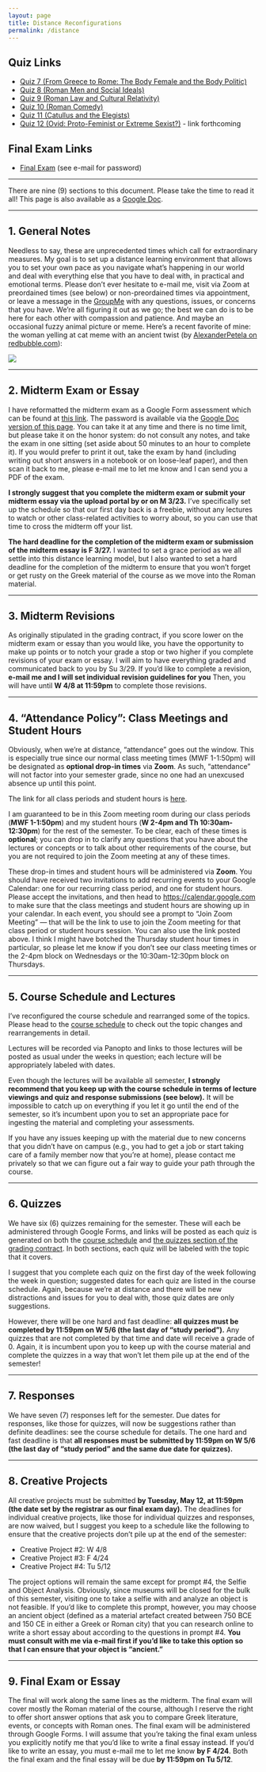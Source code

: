 ```yaml
---
layout: page
title: Distance Reconfigurations
permalink: /distance
---
```


## Quiz Links

- [Quiz 7 (From Greece to Rome: The Body Female and the Body Politic)](https://forms.gle/z6bHNtQsrCXomjuV9)
- [Quiz 8 (Roman Men and Social Ideals)](https://forms.gle/HLiG6cTD4oAu2uQU9)
- [Quiz 9 (Roman Law and Cultural Relativity)](https://forms.gle/vTFDXpDXcT5krr9E7)
- [Quiz 10 (Roman Comedy)](https://forms.gle/UjpXwTcSnXqGQHxVA)
- [Quiz 11 (Catullus and the Elegists)](https://forms.gle/iCBqbAf3RDoQSZwu7)
- [Quiz 12 (Ovid: Proto-Feminist or Extreme Sexist?)](https://forms.gle/vqQG8eQJRnFYBsxf7) - link forthcoming

## Final Exam Links

- [Final Exam](https://forms.gle/9kmN9L3D1AHFUxkw5) (see e-mail for password)

***

There are nine (9) sections to this document. Please take the time to read it all! This page is also available as a [Google Doc](https://docs.google.com/document/d/1hRYNiHPU-tdRBQAL-bkSwORml3E6MXhctqti1wxuCX0/edit?usp=sharing).

***

## 1. General Notes

Needless to say, these are unprecedented times which call for extraordinary measures. My goal is to set up a distance learning environment that allows you to set your own pace as you navigate what’s happening in our world and deal with everything else that you have to deal with, in practical and emotional terms. Please don’t ever hesitate to e-mail me, visit via Zoom at preordained times (see below) or non-preordained times via appointment, or leave a message in the [GroupMe](https://groupme.com/join_group/58689348/viyFCyPR) with any questions, issues, or concerns that you have. We’re all figuring it out as we go; the best we can do is to be here for each other with compassion and patience. And maybe an occasional fuzzy animal picture or meme. Here’s a recent favorite of mine: the woman yelling at cat meme with an ancient twist (by [AlexanderPetela on redbubble.com](https://www.redbubble.com/people/alexanderpetela/works/45492270-ancient-greek-vase-cat-meme)):

![](https://scontent-iad3-1.xx.fbcdn.net/v/t1.0-0/p480x480/87397088_2352776951489457_2012672638987534336_o.jpg?_nc_cat=108&_nc_sid=dd9801&_nc_ohc=Y7bmj6XsB5kAX_CjPKU&_nc_ht=scontent-iad3-1.xx&_nc_tp=6&oh=c832c2eab033bde38a033bca3db85a7b&oe=5E95BC54)

***

## 2. Midterm Exam or Essay

I have reformatted the midterm exam as a Google Form assessment which can be found at [this link](https://forms.gle/jQZbfdjhZaNDZKY96). The password is available via the [Google Doc version of this page](https://docs.google.com/document/d/1hRYNiHPU-tdRBQAL-bkSwORml3E6MXhctqti1wxuCX0/edit?usp=sharing). You can take it at any time and there is no time limit, but please take it on the honor system: do not consult any notes, and take the exam in one sitting (set aside about 50 minutes to an hour to complete it). If you would prefer to print it out, take the exam by hand (including writing out short answers in a notebook or on loose-leaf paper), and then scan it back to me, please e-mail me to let me know and I can send you a PDF of the exam.

**I strongly suggest that you complete the midterm exam or submit your midterm essay via the upload portal by or on M 3/23.** I’ve specifically set up the schedule so that our first day back is a freebie, without any lectures to watch or other class-related activities to worry about, so you can use that time to cross the midterm off your list.

**The hard deadline for the completion of the midterm exam or submission of the midterm essay is F 3/27.** I wanted to set a grace period as we all settle into this distance learning model, but I also wanted to set a hard deadline for the completion of the midterm to ensure that you won’t forget or get rusty on the Greek material of the course as we move into the Roman material.

***

## 3. Midterm Revisions

As originally stipulated in the grading contract, if you score lower on the midterm exam or essay than you would like, you have the opportunity to make up points or to notch your grade a stop or two higher if you complete revisions of your exam or essay. I will aim to have everything graded and communicated back to you by Su 3/29. If you’d like to complete a revision, **e-mail me and I will set individual revision guidelines for you** Then, you will have until **W 4/8 at 11:59pm** to complete those revisions.

***

## 4. “Attendance Policy”: Class Meetings and Student Hours

Obviously, when we’re at distance, “attendance” goes out the window. This is especially true since our normal class meeting times (MWF 1-1:50pm) will be designated as **optional drop-in times** via **Zoom**. As such, “attendance” will not factor into your semester grade, since no one had an unexcused absence up until this point.

The link for all class periods and student hours is [here](https://holycross.zoom.us/j/5087933070).

I am guaranteed to be in this Zoom meeting room during our class periods (**MWF 1-1:50pm**) and my student hours (**W 2-4pm and Th 10:30am-12:30pm**) for the rest of the semester. To be clear, each of these times is **optional**; you can drop in to clarify any questions that you have about the lectures or concepts or to talk about other requirements of the course, but you are not required to join the Zoom meeting at any of these times.

These drop-in times and student hours will be administered via **Zoom**. You should have received two invitations to add recurring events to your Google Calendar: one for our recurring class period, and one for student hours. Please accept the invitations, and then head to https://calendar.google.com to make sure that the class meetings and student hours are showing up in your calendar. In each event, you should see a prompt to “Join Zoom Meeting” — that will be the link to use to join the Zoom meeting for that class period or student hours session. You can also use the link posted above. I think I might have botched the Thursday student hour times in particular, so please let me know if you don’t see our class meeting times or the 2-4pm block on Wednesdays or the 10:30am-12:30pm block on Thursdays.

***

## 5. Course Schedule and Lectures

I’ve reconfigured the course schedule and rearranged some of the topics. Please head to the [course schedule](https://libatique.info/CLAS199-S20/schedule) to check out the topic changes and rearrangements in detail.

Lectures will be recorded via Panopto and links to those lectures will be posted as usual under the weeks in question; each lecture will be appropriately labeled with dates.

Even though the lectures will be available all semester, **I strongly recommend that you keep up with the course schedule in terms of lecture viewings and quiz and response submissions (see below).** It will be impossible to catch up on everything if you let it go until the end of the semester, so it’s incumbent upon you to set an appropriate pace for ingesting the material and completing your assessments.

If you have any issues keeping up with the material due to new concerns that you didn’t have on campus (e.g., you had to get a job or start taking care of a family member now that you’re at home), please contact me privately so that we can figure out a fair way to guide your path through the course.

***

## 6. Quizzes

We have six (6) quizzes remaining for the semester. These will each be administered through Google Forms, and links will be posted as each quiz is generated on both the [course schedule](schedule) and [the quizzes section of the grading contract](grading#quiz-guidelines). In both sections, each quiz will be labeled with the topic that it covers.

I suggest that you complete each quiz on the first day of the week following the week in question; suggested dates for each quiz are listed in the course schedule. Again, because we’re at distance and there will be new distractions and issues for you to deal with, those quiz dates are only suggestions.

However, there will be one hard and fast deadline: **all quizzes must be completed by 11:59pm on W 5/6 (the last day of “study period”).** Any quizzes that are not completed by that time and date will receive a grade of 0. Again, it is incumbent upon you to keep up with the course material and complete the quizzes in a way that won’t let them pile up at the end of the semester!

***

## 7. Responses

We have seven (7) responses left for the semester. Due dates for responses, like those for quizzes, will now be suggestions rather than definite deadlines: see the course schedule for details. The one hard and fast deadline is that **all responses must be submitted by 11:59pm on W 5/6 (the last day of “study period” and the same due date for quizzes).**

***

## 8. Creative Projects

All creative projects must be submitted **by Tuesday, May 12, at 11:59pm (the date set by the registrar as our final exam day).** The deadlines for individual creative projects, like those for individual quizzes and responses, are now waived, but I suggest you keep to a schedule like the following to ensure that the creative projects don’t pile up at the end of the semester:
- Creative Project #2: W 4/8
- Creative Project #3: F 4/24
- Creative Project #4: Tu 5/12

The project options will remain the same except for prompt #4, the Selfie and Object Analysis. Obviously, since museums will be closed for the bulk of this semester, visiting one to take a selfie with and analyze an object is not feasible. If you’d like to complete this prompt, however, you may choose an ancient object (defined as a material artefact created between 750 BCE and 150 CE in either a Greek or Roman city) that you can research online to write a short essay about according to the questions in prompt #4. **You must consult with me via e-mail first if you’d like to take this option so that I can ensure that your object is “ancient.”**

***

## 9. Final Exam or Essay

The final will work along the same lines as the midterm. The final exam will cover mostly the Roman material of the course, although I reserve the right to offer short answer options that ask you to compare Greek literature, events, or concepts with Roman ones. The final exam will be administered through Google Forms. I will assume that you’re taking the final exam unless you explicitly notify me that you’d like to write a final essay instead. If you’d like to write an essay, you must e-mail me to let me know **by F 4/24**. Both the final exam and the final essay will be due **by 11:59pm on Tu 5/12**.
